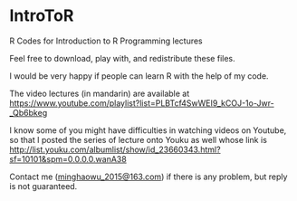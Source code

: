 # IntroToR
R Codes for Introduction to R Programming lectures

Feel free to download, play with, and redistribute these files.

I would be very happy if people can learn R with the help of my code.

The video lectures (in mandarin) are available at https://www.youtube.com/playlist?list=PLBTcf4SwWEI9_kCOJ-1o-Jwr-_Qb6bkeg

I know some of you might have difficulties in watching videos on Youtube, so that I posted the series of lecture onto Youku as well whose link is http://list.youku.com/albumlist/show/id_23660343.html?sf=10101&spm=0.0.0.0.wanA38

Contact me (minghaowu_2015@163.com) if there is any problem, but reply is not guaranteed.

